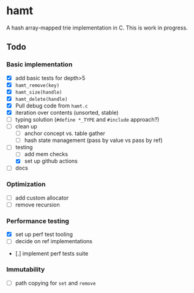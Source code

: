 # hamt
A hash array-mapped trie implementation in C. This is work in progress.

## Todo

### Basic implementation

- [x] add basic tests for depth>5
- [x] `hamt_remove(key)`
- [x] `hamt_size(handle)`
- [x] `hamt_delete(handle)`
- [x] Pull debug code from `hamt.c`
- [x] iteration over contents (unsorted, stable)
- [ ] typing solution (`#define *_TYPE` and `#include` approach?)
- [ ] clean up
  - [ ] anchor concept vs. table gather
  - [ ] hash state management (pass by value vs pass by ref)
- [ ] testing
  - [ ] add mem checks
  - [x] set up github actions
- [ ] docs

### Optimization

- [ ] add custom allocator
- [ ] remove recursion

### Performance testing

- [x] set up perf test tooling
- [ ] decide on ref implementations
- [.] implement perf tests suite

### Immutability

- [ ] path copying for `set` and `remove`


